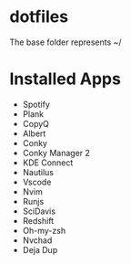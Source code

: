 # dotfiles

The base folder represents ~/

# Installed Apps

- Spotify
- Plank
- CopyQ
- Albert
- Conky
- Conky Manager 2
- KDE Connect
- Nautilus
- Vscode
- Nvim
- Runjs
- SciDavis
- Redshift
- Oh-my-zsh
- Nvchad
- Deja Dup

